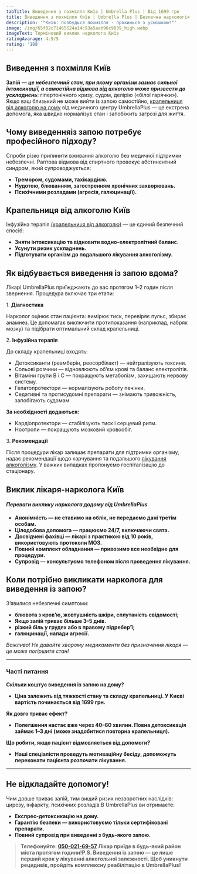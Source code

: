 ```yaml
---
tabTitle: Виведення з похмілля Київ | Umbrella Plus | Від 1699 грн
title: Виведення з похмілля Київ | Umbrella Plus | Безпечна наркологія
description: '"Київ: позбудься похмілля - прокинься з усмішкою!"'
image: /img/65f02c71465524a14c93a5aab96c9839_high.webp
imageText: Терміновий виклик нарколога Київ
ratingAvarage: 4.9/5
rating: '188'
---
```


## Виведення з похмілля Київ

**Запій** — ***це небезпечний стан, при якому організм зазнає сильної інтоксикації, а самостійна відмова від алкоголю може призвести до ускладнень***: гіпертонічного кризу, судом, делірію («білої гарячки»). Якщо ваш близький не може вийти із запою самостійно, [крапельниця від алкоголю на дому](https://umbrella-plus.com.ua/uk/kiev/kapelnica_ot_alkogola_na_dom_kiev/) від медичного центру UmbrellaPlus — це екстрена допомога, яка швидко нормалізує стан і запобіжить загрозі для життя.

## Чому виведенняіз запою потребує професійного підходу?

Спроби різко припинити вживання алкоголю без медичної підтримки небезпечні. Раптова відмова від спиртного провокує абстинентний синдром, який супроводжується:

* **Тремором, судомами, тахікардією.**
* **Нудотою, блюванням, загостренням хронічних захворювань.**
* **Психічними розладами (агресія, галюцинації).**

## Крапельниця від алкоголю Київ

Інфузійна терапія [(крапельниця від алкоголю)](https://umbrella-plus.com.ua/uk/kiev/kapelnica_ot_alkogola_kiev/) — це єдиний безпечний спосіб:

* **Зняти інтоксикацію та відновити водно-електролітний баланс.**
* **Усунути ризик ускладнень.**
* **Підготувати організм до подальшого лікування алкоголізму.**

## Як відбувається виведення із запою вдома?

Лікарі UmbrellaPlus приїжджають до вас протягом 1–2 годин після звернення. Процедура включає три етапи:

1\. **Діагностика**

Нарколог оцінює стан пацієнта: вимірює тиск, перевіряє пульс, збирає анамнез. Це допомагає виключити протипоказання (наприклад, набряк мозку) та підібрати оптимальний склад крапельниці.

2\. **Інфузійна терапія**

До складу крапельниці входять:

* Детоксиканти (реамберін, реосорбілакт) — нейтралізують токсини.
* Сольові розчини — відновлюють об’єм крові та баланс електролітів.
* Вітаміни групи B і C — покращують метаболізм, захищають нервову систему.
* Гепатопротектори — нормалізують роботу печінки.
* Седативні та протисудомні препарати — знімають тривожність, запобігають судомам.

**За необхідності додаються:**

* Кардіопротектори — стабілізують тиск і серцевий ритм.
* Ноотропи — покращують мозковий кровообіг.

3\. **Рекомендації**

Після процедури лікар залишає препарати для підтримки організму, надає рекомендації щодо харчування та подальшого [лікування алкоголізму](https://umbrella-plus.com.ua/uk/kiev/likyvania-alkogolizmy-kiev/). У важких випадках пропонуємо госпіталізацію до стаціонару.

## Виклик лікаря-нарколога Київ

#### *Переваги виклику нарколога додому від UmbrellaPlus*

* **Анонімність — не ставимо на облік, не передаємо дані третім особам.**
* **Цілодобова допомога — працюємо 24/7, включаючи свята.**
* **Досвідчені фахівці — лікарі з практикою від 10 років, використовують протоколи МОЗ.**
* **Повний комплект обладнання — привозимо все необхідне для процедури.**
* **Супровід — консультуємо телефоном після проведення лікування.**

## Коли потрібно викликати нарколога для виведення із запою?

З’явилися небезпечні симптоми:

* **блювота з кров’ю, жовтушність шкіри, сплутаність свідомості;**
* **Якщо запій триває більше 3–5 днів.**
* **різкий біль у грудях або в правому підребер’ї;**
* **галюцинації, напади агресії.**

*Важливо! Не давайте хворому медикаменти без призначення лікаря — це може погіршити стан!*

***

### Часті питання

**Скільки коштує виведення із запою на дому?**

* **Ціна залежить від тяжкості стану та складу крапельниці. У Києві вартість починається від 1699 грн.**

**Як довго триває ефект?**

* **Полегшення настає вже через 40–60 хвилин. Повна детоксикація займає 1–3 дні (може знадобитися повторна крапельниця).**

**Що робити, якщо пацієнт відмовляється від допомоги?**

* **Наші спеціалісти проведуть мотиваційну бесіду, допоможуть переконати пацієнта розпочати лікування.**

***

## Не відкладайте допомогу!

Чим довше триває запій, тим вищий ризик незворотних наслідків: цирозу, інфаркту, психічних розладів.В UmbrellaPlus ви отримаєте:

* **Експрес-детоксикацію на дому.**
* **Гарантію безпеки — використовуємо тільки сертифіковані препарати.**
* **Повний супровід при виведенні з будь-якого запою.**

> **Телефонуйте: [050-021-69-57](tel:0500216957)
> Лікар приїде в будь-який район міста протягом години!P.S. Виведення із запою — це лише перший крок у лікуванні алкогольної залежності. Щоб уникнути рецидивів, пройдіть комплексну реабілітацію в UmbrellaPlus!**
